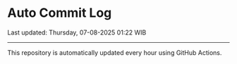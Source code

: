 # Auto Commit Log

Last updated: Thursday, 07-08-2025 01:22 WIB

---

This repository is automatically updated every hour using GitHub Actions.
